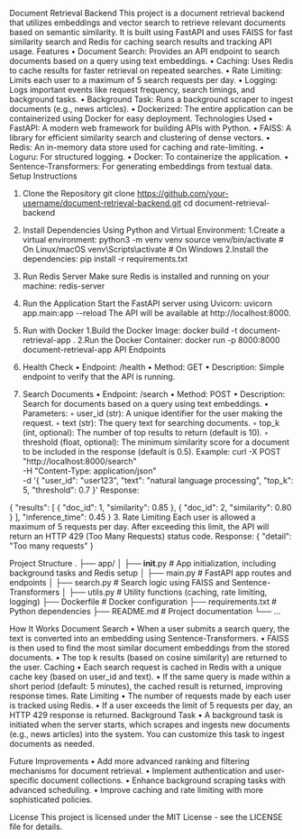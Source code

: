 Document Retrieval Backend
This project is a document retrieval backend that utilizes embeddings and vector search to retrieve relevant documents based on semantic similarity. It is built using FastAPI and uses FAISS for fast similarity search and Redis for caching search results and tracking API usage.
Features
	•	Document Search: Provides an API endpoint to search documents based on a query using text embeddings.
	•	Caching: Uses Redis to cache results for faster retrieval on repeated searches.
	•	Rate Limiting: Limits each user to a maximum of 5 search requests per day.
	•	Logging: Logs important events like request frequency, search timings, and background tasks.
	•	Background Task: Runs a background scraper to ingest documents (e.g., news articles).
	•	Dockerized: The entire application can be containerized using Docker for easy deployment.
Technologies Used
	•	FastAPI: A modern web framework for building APIs with Python.
	•	FAISS: A library for efficient similarity search and clustering of dense vectors.
	•	Redis: An in-memory data store used for caching and rate-limiting.
	•	Loguru: For structured logging.
	•	Docker: To containerize the application.
	•	Sentence-Transformers: For generating embeddings from textual data.
Setup Instructions
1. Clone the Repository
git clone https://github.com/your-username/document-retrieval-backend.git
cd document-retrieval-backend
2. Install Dependencies
Using Python and Virtual Environment:
1.Create a virtual environment:
python3 -m venv venv
source venv/bin/activate  # On Linux/macOS
venv\Scripts\activate  # On Windows
2.Install the dependencies:
pip install -r requirements.txt
3. Run Redis Server
Make sure Redis is installed and running on your machine:
redis-server
4. Run the Application
Start the FastAPI server using Uvicorn:
uvicorn app.main:app --reload
The API will be available at http://localhost:8000.
5. Run with Docker
1.Build the Docker Image:
docker build -t document-retrieval-app .
2.Run the Docker Container:
docker run -p 8000:8000 document-retrieval-app
API Endpoints
1. Health Check
	•	Endpoint: /health
	•	Method: GET
	•	Description: Simple endpoint to verify that the API is running.

2. Search Documents
	•	Endpoint: /search
	•	Method: POST
	•	Description: Search for documents based on a query using text embeddings.
	•	Parameters:
	◦	user_id (str): A unique identifier for the user making the request.
	◦	text (str): The query text for searching documents.
	◦	top_k (int, optional): The number of top results to return (default is 10).
	◦	threshold (float, optional): The minimum similarity score for a document to be included in the response (default is 0.5).
Example:
curl -X POST "http://localhost:8000/search" \
-H "Content-Type: application/json" \
-d '{
  "user_id": "user123",
  "text": "natural language processing",
  "top_k": 5,
  "threshold": 0.7
}'
Response:

{
  "results": [
    {
      "doc_id": 1,
      "similarity": 0.85
    },
    {
      "doc_id": 2,
      "similarity": 0.80
    }
  ],
  "inference_time": 0.45
}
3. Rate Limiting
Each user is allowed a maximum of 5 requests per day. After exceeding this limit, the API will return an HTTP 429 (Too Many Requests) status code.
Response:
{
  "detail": "Too many requests"
}

Project Structure
.
├── app/
│   ├── __init__.py         # App initialization, including background tasks and Redis setup
│   ├── main.py             # FastAPI app routes and endpoints
│   ├── search.py           # Search logic using FAISS and Sentence-Transformers
│   ├── utils.py            # Utility functions (caching, rate limiting, logging)
├── Dockerfile              # Docker configuration
├── requirements.txt        # Python dependencies
├── README.md               # Project documentation
└── ...



How It Works
Document Search
	•	When a user submits a search query, the text is converted into an embedding using Sentence-Transformers.
	•	FAISS is then used to find the most similar document embeddings from the stored documents.
	•	The top k results (based on cosine similarity) are returned to the user.
Caching
	•	Each search request is cached in Redis with a unique cache key (based on user_id and text).
	•	If the same query is made within a short period (default: 5 minutes), the cached result is returned, improving response times.
Rate Limiting
	•	The number of requests made by each user is tracked using Redis.
	•	If a user exceeds the limit of 5 requests per day, an HTTP 429 response is returned.
Background Task
	•	A background task is initiated when the server starts, which scrapes and ingests new documents (e.g., news articles) into the system. You can customize this task to ingest documents as needed.

Future Improvements
	•	Add more advanced ranking and filtering mechanisms for document retrieval.
	•	Implement authentication and user-specific document collections.
	•	Enhance background scraping tasks with advanced scheduling.
	•	Improve caching and rate limiting with more sophisticated policies.

License
This project is licensed under the MIT License - see the LICENSE file for details.

